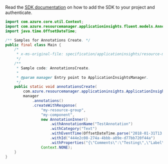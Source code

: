 Read the [SDK documentation](https://github.com/Azure/azure-sdk-for-java/blob/azure-resourcemanager-applicationinsights_1.0.0-beta.4/sdk/applicationinsights/azure-resourcemanager-applicationinsights/README.md) on how to add the SDK to your project and authenticate.

```java
import com.azure.core.util.Context;
import com.azure.resourcemanager.applicationinsights.fluent.models.AnnotationInner;
import java.time.OffsetDateTime;

/** Samples for Annotations Create. */
public final class Main {
    /*
     * x-ms-original-file: specification/applicationinsights/resource-manager/Microsoft.Insights/stable/2015-05-01/examples/AnnotationsCreate.json
     */
    /**
     * Sample code: AnnotationsCreate.
     *
     * @param manager Entry point to ApplicationInsightsManager.
     */
    public static void annotationsCreate(
        com.azure.resourcemanager.applicationinsights.ApplicationInsightsManager manager) {
        manager
            .annotations()
            .createWithResponse(
                "my-resource-group",
                "my-component",
                new AnnotationInner()
                    .withAnnotationName("TestAnnotation")
                    .withCategory("Text")
                    .withEventTime(OffsetDateTime.parse("2018-01-31T13:41:38.657Z"))
                    .withId("444e2c08-274a-4bbb-a89e-d77bb720f44a")
                    .withProperties("{\"Comments\":\"Testing\",\"Label\":\"Success\"}"),
                Context.NONE);
    }
}
```

